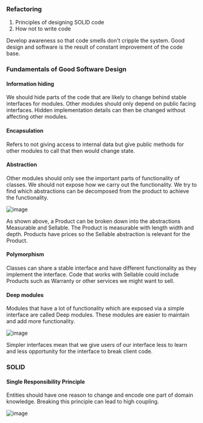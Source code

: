 ### Refactoring
1. Principles of designing SOLID code
2. How not to write code

Develop awareness so that code smells don't cripple the system. Good design and software
is the result of constant improvement of the code base.

### Fundamentals of Good Software Design
#### Information hiding
We should hide parts of the code that are likely to change behind stable interfaces for modules.
Other modules should only depend on public facing interfaces. Hidden implementation details can then be changed
without affecting other modules.

#### Encapsulation
Refers to not giving access to internal data but give public methods for other modules to call that
then would change state.

#### Abstraction
Other modules should only see the important parts of functionality of classes.
We should not expose how we carry out the functionality. We try to find which abstractions
can be decomposed from the product to achieve the functionality.

![image](https://user-images.githubusercontent.com/27693622/229740102-1592015a-4110-4c04-baa8-4c3dc2704a86.png)

As shown above, a Product can be broken down into the abstractions Measurable and Sellable. The Product is measurable with
length width and depth. Products have prices so the Sellable abstraction is relevant for the Product.

#### Polymorphism
Classes can share a stable interface and have different functionality as they implement the interface. Code that works with
Sellable could include Products such as Warranty or other services we might want to sell.

#### Deep modules
Modules that have a lot of functionality which are exposed via a simple interface are called Deep modules.
These modules are easier to maintain and add more functionality.

![image](https://user-images.githubusercontent.com/27693622/229743263-77ff51bb-5d8e-4d8c-b83a-9477ae722626.png)

Simpler interfaces mean that we give users of our interface less to learn and less opportunity for the interface to break
client code.

### SOLID

#### Single Responsibility Principle
Entities should have one reason to change and encode one part of domain knowledge. Breaking this principle can
lead to high coupling.

![image](https://user-images.githubusercontent.com/27693622/229745702-6f896484-f69d-48b2-875c-ae51c9cfa95a.png)



